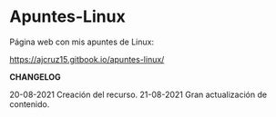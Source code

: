 # Apuntes-Linux
Página web con mis apuntes de Linux:

https://ajcruz15.gitbook.io/apuntes-linux/


**CHANGELOG**

20-08-2021 Creación del recurso.
21-08-2021 Gran actualización de contenido.
